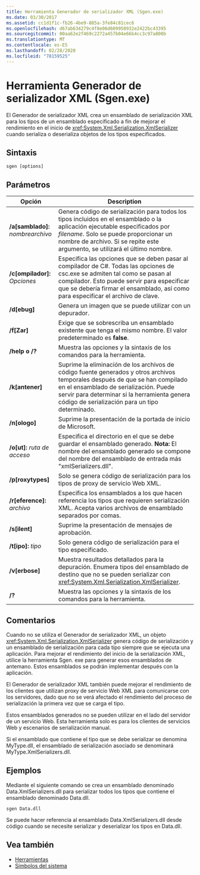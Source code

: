 ```yaml
---
title: Herramienta Generador de serializador XML (Sgen.exe)
ms.date: 03/30/2017
ms.assetid: cc1d1f1c-fb26-4be9-885a-3fe84c81cec6
ms.openlocfilehash: d67ab634279c4f8e06d609950932e2422bc43395
ms.sourcegitcommit: 00aa62e2f469c2272a457b04e66b4cc3c97a800b
ms.translationtype: MT
ms.contentlocale: es-ES
ms.lasthandoff: 02/28/2020
ms.locfileid: "78159525"
---
```

# <a name="xml-serializer-generator-tool-sgenexe"></a>Herramienta Generador de serializador XML (Sgen.exe)
El Generador de serializador XML crea un ensamblado de serialización XML para los tipos de un ensamblado especificado a fin de mejorar el rendimiento en el inicio de <xref:System.Xml.Serialization.XmlSerializer> cuando serializa o deserializa objetos de los tipos especificados.  
  
## <a name="syntax"></a>Sintaxis  
  
```console  
sgen [options]  
```  
  
## <a name="parameters"></a>Parámetros  
  
|Opción|Description|  
|------------|-----------------|  
|**/a\[samblado\]:** _nombrearchivo_|Genera código de serialización para todos los tipos incluidos en el ensamblado o la aplicación ejecutable especificados por *filename*. Solo se puede proporcionar un nombre de archivo. Si se repite este argumento, se utilizará el último nombre.|  
|**/c\[ompilador\]:** _Opciones_|Especifica las opciones que se deben pasar al compilador de C#. Todas las opciones de csc.exe se admiten tal como se pasan al compilador. Esto puede servir para especificar que se debería firmar el ensamblado, así como para especificar el archivo de clave.|  
|**/d\[ebug\]**|Genera un imagen que se puede utilizar con un depurador.|  
|**/f\[Zar\]**|Exige que se sobrescriba un ensamblado existente que tenga el mismo nombre. El valor predeterminado es **false**.|  
|**/help o /?**|Muestra las opciones y la sintaxis de los comandos para la herramienta.|  
|**/k\[antener\]**|Suprime la eliminación de los archivos de código fuente generados y otros archivos temporales después de que se han compilado en el ensamblado de serialización. Puede servir para determinar si la herramienta genera código de serialización para un tipo determinado.|  
|**/n\[ologo\]**|Suprime la presentación de la portada de inicio de Microsoft.|  
|**/o\[ut\]:** _ruta de acceso_|Especifica el directorio en el que se debe guardar el ensamblado generado. **Nota:** El nombre del ensamblado generado se compone del nombre del ensamblado de entrada más "xmlSerializers.dll".|  
|**/p\[roxytypes\]**|Solo se genera código de serialización para los tipos de proxy de servicio Web XML.|  
|**/r\[eference\]:** _archivo_|Especifica los ensamblados a los que hacen referencia los tipos que requieren serialización XML. Acepta varios archivos de ensamblado separados por comas.|  
|**/s\[ilent\]**|Suprime la presentación de mensajes de aprobación.|  
|**/t\[ipo\]:** _tipo_|Solo genera código de serialización para el tipo especificado.|  
|**/v\[erbose\]**|Muestra resultados detallados para la depuración. Enumera tipos del ensamblado de destino que no se pueden serializar con <xref:System.Xml.Serialization.XmlSerializer>.|  
|**/?**|Muestra las opciones y la sintaxis de los comandos para la herramienta.|  
  
## <a name="remarks"></a>Comentarios  
 Cuando no se utiliza el Generador de serializador XML, un objeto <xref:System.Xml.Serialization.XmlSerializer> genera código de serialización y un ensamblado de serialización para cada tipo siempre que se ejecuta una aplicación. Para mejorar el rendimiento del inicio de la serialización XML, utilice la herramienta Sgen. exe para generar esos ensamblados de antemano. Estos ensamblados se podrán implementar después con la aplicación.  
  
 El Generador de serializador XML también puede mejorar el rendimiento de los clientes que utilizan proxy de servicio Web XML para comunicarse con los servidores, dado que no se verá afectado el rendimiento del proceso de serialización la primera vez que se carga el tipo.  
  
 Estos ensamblados generados no se pueden utilizar en el lado del servidor de un servicio Web. Esta herramienta solo es para los clientes de servicios Web y escenarios de serialización manual.  
  
 Si el ensamblado que contiene el tipo que se debe serializar se denomina MyType.dll, el ensamblado de serialización asociado se denominará MyType.XmlSerializers.dll.  
  
## <a name="examples"></a>Ejemplos  
 Mediante el siguiente comando se crea un ensamblado denominado Data.XmlSerializers.dll para serializar todos los tipos que contiene el ensamblado denominado Data.dll.  
  
```console  
sgen Data.dll
```  
  
 Se puede hacer referencia al ensamblado Data.XmlSerializers.dll desde código cuando se necesite serializar y deserializar los tipos en Data.dll.  
  
## <a name="see-also"></a>Vea también

- [Herramientas](../../../docs/framework/tools/index.md)
- [Símbolos del sistema](../../../docs/framework/tools/developer-command-prompt-for-vs.md)
